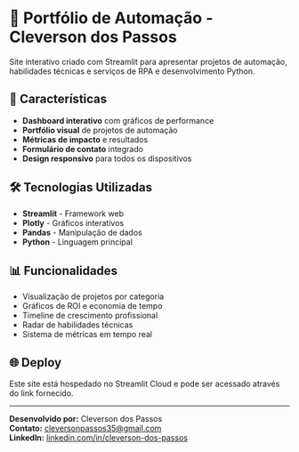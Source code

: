 # 🤖 Portfólio de Automação - Cleverson dos Passos

Site interativo criado com Streamlit para apresentar projetos de automação, habilidades técnicas e serviços de RPA e desenvolvimento Python.

## 🎯 Características

- **Dashboard interativo** com gráficos de performance
- **Portfólio visual** de projetos de automação
- **Métricas de impacto** e resultados
- **Formulário de contato** integrado
- **Design responsivo** para todos os dispositivos

## 🛠️ Tecnologias Utilizadas

- **Streamlit** - Framework web
- **Plotly** - Gráficos interativos
- **Pandas** - Manipulação de dados
- **Python** - Linguagem principal

## 📊 Funcionalidades

- Visualização de projetos por categoria
- Gráficos de ROI e economia de tempo
- Timeline de crescimento profissional
- Radar de habilidades técnicas
- Sistema de métricas em tempo real

## 🌐 Deploy

Este site está hospedado no Streamlit Cloud e pode ser acessado através do link fornecido.

---

**Desenvolvido por:** Cleverson dos Passos  
**Contato:** cleversonpassos35@gmail.com  
**LinkedIn:** [linkedin.com/in/cleverson-dos-passos](https://linkedin.com/in/cleverson-dos-passos)